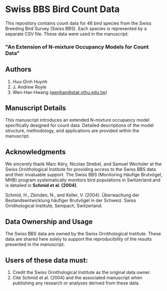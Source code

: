 # Swiss BBS Bird Count Data

This repository contains count data for 46 bird species from the Swiss Breeding Bird Survey (Swiss BBS). Each species is represented by a separate CSV file. These data were used in the manuscript:

### "An Extension of N-mixture Occupancy Models for Count Data"

## Authors
1. Huu-Dinh Huynh
2. J. Andrew Royle
3. Wen-Han Hwang (wenhan@stat.nthu.edu.tw)

## Manuscript Details
This manuscript introduces an extended N-mixture occupancy model specifically designed for count data. Detailed descriptions of the model structure, methodology, and applications are provided within the manuscript.

## Acknowledgments
We sincerely thank Marc Kéry, Nicolas Strebel, and Samuel Wechsler at the Swiss Ornithological Institute for providing access to the Swiss BBS data and their invaluable support. The Swiss BBS (Monitoring Häufige Brutvögel, MHB) program systematically monitors bird populations in Switzerland and is detailed in **Schmid et al. (2004)**.

Schmid, H., Zbinden, N., and Keller, V. (2004). Überwachung der Bestandsentwicklung häufiger Brutvögel in der Schweiz. Swiss Ornithological Institute, Sempach, Switzerland.

## Data Ownership and Usage
The Swiss BBS data are owned by the Swiss Ornithological Institute. These data are shared here solely to support the reproducibility of the results presented in the manuscript.

## Users of these data must:

1. Credit the Swiss Ornithological Institute as the original data owner.
2. Cite Schmid et al. (2004) and the associated manuscript when publishing any research or analyses derived from these data.
